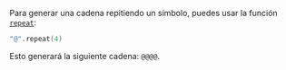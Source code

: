 Para generar una cadena repitiendo un símbolo, puedes usar la función [`repeat`](https://kotlinlang.org/api/latest/jvm/stdlib/kotlin.text/repeat.html):
```kotlin
"@".repeat(4)
```
Esto generará la siguiente cadena: `@@@@`.